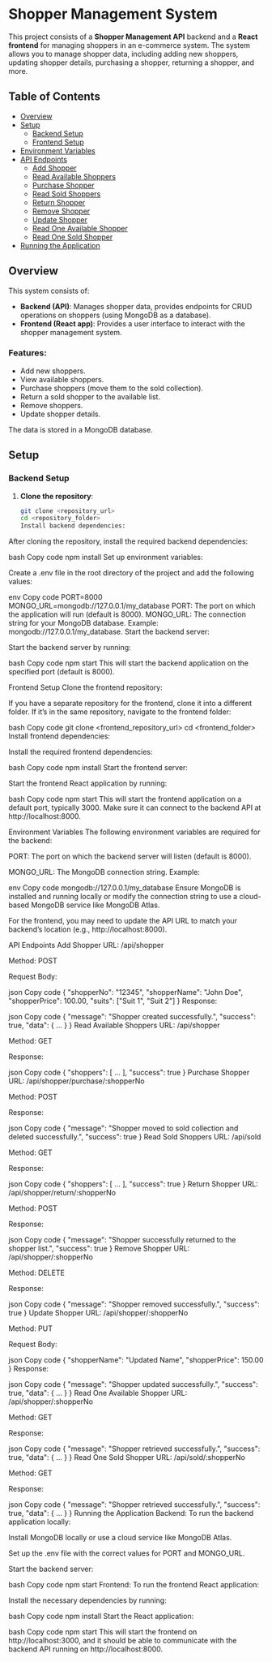 # Shopper Management System

This project consists of a **Shopper Management API** backend and a **React frontend** for managing shoppers in an e-commerce system. The system allows you to manage shopper data, including adding new shoppers, updating shopper details, purchasing a shopper, returning a shopper, and more.

## Table of Contents

- [Overview](#overview)
- [Setup](#setup)
  - [Backend Setup](#backend-setup)
  - [Frontend Setup](#frontend-setup)
- [Environment Variables](#environment-variables)
- [API Endpoints](#api-endpoints)
  - [Add Shopper](#add-shopper)
  - [Read Available Shoppers](#read-available-shoppers)
  - [Purchase Shopper](#purchase-shopper)
  - [Read Sold Shoppers](#read-sold-shoppers)
  - [Return Shopper](#return-shopper)
  - [Remove Shopper](#remove-shopper)
  - [Update Shopper](#update-shopper)
  - [Read One Available Shopper](#read-one-available-shopper)
  - [Read One Sold Shopper](#read-one-sold-shopper)
- [Running the Application](#running-the-application)

## Overview

This system consists of:

- **Backend (API)**: Manages shopper data, provides endpoints for CRUD operations on shoppers (using MongoDB as a database).
- **Frontend (React app)**: Provides a user interface to interact with the shopper management system.

### Features:

- Add new shoppers.
- View available shoppers.
- Purchase shoppers (move them to the sold collection).
- Return a sold shopper to the available list.
- Remove shoppers.
- Update shopper details.

The data is stored in a MongoDB database.

## Setup

### Backend Setup

1. **Clone the repository**:

   ```bash
   git clone <repository_url>
   cd <repository_folder>
   Install backend dependencies:
   ```

After cloning the repository, install the required backend dependencies:

bash
Copy code
npm install
Set up environment variables:

Create a .env file in the root directory of the project and add the following values:

env
Copy code
PORT=8000
MONGO_URL=mongodb://127.0.0.1/my_database
PORT: The port on which the application will run (default is 8000).
MONGO_URL: The connection string for your MongoDB database. Example: mongodb://127.0.0.1/my_database.
Start the backend server:

Start the backend server by running:

bash
Copy code
npm start
This will start the backend application on the specified port (default is 8000).

Frontend Setup
Clone the frontend repository:

If you have a separate repository for the frontend, clone it into a different folder. If it’s in the same repository, navigate to the frontend folder:

bash
Copy code
git clone <frontend_repository_url>
cd <frontend_folder>
Install frontend dependencies:

Install the required frontend dependencies:

bash
Copy code
npm install
Start the frontend server:

Start the frontend React application by running:

bash
Copy code
npm start
This will start the frontend application on a default port, typically 3000. Make sure it can connect to the backend API at http://localhost:8000.

Environment Variables
The following environment variables are required for the backend:

PORT: The port on which the backend server will listen (default is 8000).

MONGO_URL: The MongoDB connection string. Example:

env
Copy code
mongodb://127.0.0.1/my_database
Ensure MongoDB is installed and running locally or modify the connection string to use a cloud-based MongoDB service like MongoDB Atlas.

For the frontend, you may need to update the API URL to match your backend’s location (e.g., http://localhost:8000).

API Endpoints
Add Shopper
URL: /api/shopper

Method: POST

Request Body:

json
Copy code
{
"shopperNo": "12345",
"shopperName": "John Doe",
"shopperPrice": 100.00,
"suits": ["Suit 1", "Suit 2"]
}
Response:

json
Copy code
{
"message": "Shopper created successfully.",
"success": true,
"data": { ... }
}
Read Available Shoppers
URL: /api/shopper

Method: GET

Response:

json
Copy code
{
"shoppers": [ ... ],
"success": true
}
Purchase Shopper
URL: /api/shopper/purchase/:shopperNo

Method: POST

Response:

json
Copy code
{
"message": "Shopper moved to sold collection and deleted successfully.",
"success": true
}
Read Sold Shoppers
URL: /api/sold

Method: GET

Response:

json
Copy code
{
"shoppers": [ ... ],
"success": true
}
Return Shopper
URL: /api/shopper/return/:shopperNo

Method: POST

Response:

json
Copy code
{
"message": "Shopper successfully returned to the shopper list.",
"success": true
}
Remove Shopper
URL: /api/shopper/:shopperNo

Method: DELETE

Response:

json
Copy code
{
"message": "Shopper removed successfully.",
"success": true
}
Update Shopper
URL: /api/shopper/:shopperNo

Method: PUT

Request Body:

json
Copy code
{
"shopperName": "Updated Name",
"shopperPrice": 150.00
}
Response:

json
Copy code
{
"message": "Shopper updated successfully.",
"success": true,
"data": { ... }
}
Read One Available Shopper
URL: /api/shopper/:shopperNo

Method: GET

Response:

json
Copy code
{
"message": "Shopper retrieved successfully.",
"success": true,
"data": { ... }
}
Read One Sold Shopper
URL: /api/sold/:shopperNo

Method: GET

Response:

json
Copy code
{
"message": "Shopper retrieved successfully.",
"success": true,
"data": { ... }
}
Running the Application
Backend:
To run the backend application locally:

Install MongoDB locally or use a cloud service like MongoDB Atlas.

Set up the .env file with the correct values for PORT and MONGO_URL.

Start the backend server:

bash
Copy code
npm start
Frontend:
To run the frontend React application:

Install the necessary dependencies by running:

bash
Copy code
npm install
Start the React application:

bash
Copy code
npm start
This will start the frontend on http://localhost:3000, and it should be able to communicate with the backend API running on http://localhost:8000.

